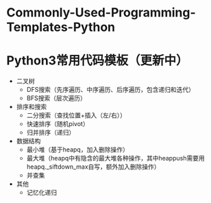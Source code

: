 # Commonly-Used-Programming-Templates-Python
# Python3常用代码模板（更新中）

- 二叉树
  - DFS搜索（先序遍历、中序遍历、后序遍历，包含递归和迭代）
  - BFS搜索（层次遍历）
- 排序和搜索
  - 二分搜索（查找位置+插入（左/右））
  - 快速排序（随机pivot）
  - 归并排序（递归）
- 数据结构
  - 最小堆（基于heapq，加入删除操作）
  - 最大堆（heapq中有隐含的最大堆各种操作，其中heappush需要用heapq._siftdown_max自写，额外加入删除操作）
  - 并查集
 - 其他
   - 记忆化递归
